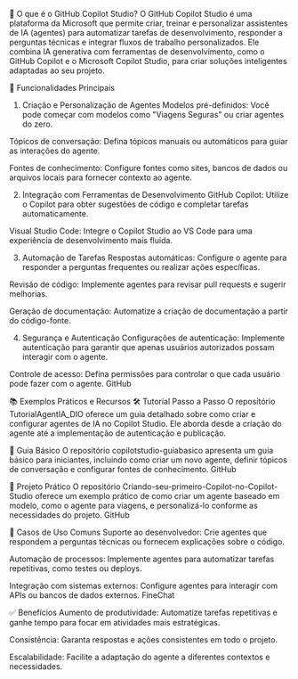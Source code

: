 🚀 O que é o GitHub Copilot Studio?
O GitHub Copilot Studio é uma plataforma da Microsoft que permite criar, treinar e personalizar assistentes de IA (agentes) para automatizar tarefas de desenvolvimento, responder a perguntas técnicas e integrar fluxos de trabalho personalizados. Ele combina IA generativa com ferramentas de desenvolvimento, como o GitHub Copilot e o Microsoft Copilot Studio, para criar soluções inteligentes adaptadas ao seu projeto.

🧰 Funcionalidades Principais
1. Criação e Personalização de Agentes
Modelos pré-definidos: Você pode começar com modelos como "Viagens Seguras" ou criar agentes do zero.

Tópicos de conversação: Defina tópicos manuais ou automáticos para guiar as interações do agente.

Fontes de conhecimento: Configure fontes como sites, bancos de dados ou arquivos locais para fornecer contexto ao agente.

2. Integração com Ferramentas de Desenvolvimento
GitHub Copilot: Utilize o Copilot para obter sugestões de código e completar tarefas automaticamente.

Visual Studio Code: Integre o Copilot Studio ao VS Code para uma experiência de desenvolvimento mais fluida.

3. Automação de Tarefas
Respostas automáticas: Configure o agente para responder a perguntas frequentes ou realizar ações específicas.

Revisão de código: Implemente agentes para revisar pull requests e sugerir melhorias.

Geração de documentação: Automatize a criação de documentação a partir do código-fonte.

4. Segurança e Autenticação
Configurações de autenticação: Implemente autenticação para garantir que apenas usuários autorizados possam interagir com o agente.

Controle de acesso: Defina permissões para controlar o que cada usuário pode fazer com o agente.
GitHub

📚 Exemplos Práticos e Recursos
🛠️ Tutorial Passo a Passo
O repositório TutorialAgentIA_DIO oferece um guia detalhado sobre como criar e configurar agentes de IA no Copilot Studio. Ele aborda desde a criação do agente até a implementação de autenticação e publicação.

📘 Guia Básico
O repositório copilotstudio-guiabasico apresenta um guia básico para iniciantes, incluindo como criar um novo agente, definir tópicos de conversação e configurar fontes de conhecimento.
GitHub

🧪 Projeto Prático
O repositório Criando-seu-primeiro-Copilot-no-Copilot-Studio oferece um exemplo prático de como criar um agente baseado em modelo, como o agente para viagens, e personalizá-lo conforme as necessidades do projeto.
GitHub

🎯 Casos de Uso Comuns
Suporte ao desenvolvedor: Crie agentes que respondem a perguntas técnicas ou fornecem explicações sobre o código.

Automação de processos: Implemente agentes para automatizar tarefas repetitivas, como testes ou deploys.

Integração com sistemas externos: Configure agentes para interagir com APIs ou bancos de dados externos.
FineChat

✅ Benefícios
Aumento de produtividade: Automatize tarefas repetitivas e ganhe tempo para focar em atividades mais estratégicas.

Consistência: Garanta respostas e ações consistentes em todo o projeto.

Escalabilidade: Facilite a adaptação do agente a diferentes contextos e necessidades.